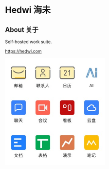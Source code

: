 # Hedwi 海未 

## About 关于
Self-hosted work suite.

https://hedwi.com

![hedwi work suite](https://raw.githubusercontent.com/hedwi/.github/main/images/demo.png)
